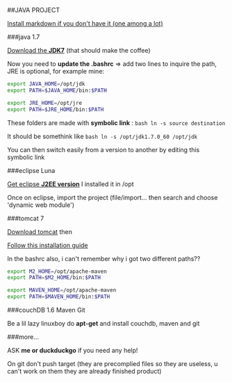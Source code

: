 ##JAVA PROJECT


[Install markdown if you don't have it (one among a lot)](https://github.com/Thiht/markdown-viewer)

###java 1.7

[Download the **JDK7**](http://www.oracle.com/technetwork/java/javase/downloads/jdk7-downloads-1880260.html) (that should make the coffee) 

Now you need to **update the .bashrc** => add two lines to inquire the path, JRE is optional, for example mine:

```sh
export JAVA_HOME=/opt/jdk
export PATH=$JAVA_HOME/bin:$PATH

export JRE_HOME=/opt/jre
export PATH=$JRE_HOME/bin:$PATH
```

These folders are made with **symbolic link** : ```bash ln -s source destination```

It should be somethink like ```bash ln -s /opt/jdk1.7.0_60 /opt/jdk```

You can then switch easily from a version to another by editing this symbolic link

###eclipse Luna

[Get eclipse **J2EE version**](https://www.eclipse.org/downloads/download.php?file=/technology/epp/downloads/release/luna/R/eclipse-jee-luna-R-linux-gtk-x86_64.tar.gz&mirror_id=514) I installed it in /opt

Once on eclipse, import the project (file/import... then search and choose 'dynamic web module') 

###tomcat 7

[Download tomcat](https://tomcat.apache.org/download-70.cgi) then 

[Follow this installation guide](http://www.eclipse.org/webtools/jst/components/ws/M4/tutorials/InstallTomcat.html)

In the bashrc also, i can't remember why i got two different paths??

```sh
export M2_HOME=/opt/apache-maven
export PATH=$M2_HOME/bin:$PATH

export MAVEN_HOME=/opt/apache-maven
export PATH=$MAVEN_HOME/bin:$PATH
```

###couchDB 1.6 Maven Git

Be a lil lazy linuxboy do **apt-get** and install couchdb, maven and git

###more...

ASK **me or duckduckgo** if you need any help!

On git don't push target (they are precomplied files so they are useless, u can't work on them they are already finished product)
